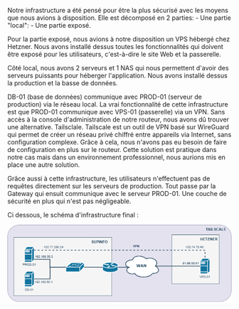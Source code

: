 Notre infrastructure a été pensé pour être la plus sécurisé avec les moyens que nous avions à disposition.
Elle est décomposé en 2 parties:
    - Une partie "local":
    - Une partie exposé.

Pour la partie exposé, nous avions à notre disposition un VPS hébergé chez Hetzner. Nous avons installé dessus toutes les fonctionnalités qui doivent être exposé pour les utilisateurs, c'est-à-dire le site Web et la passerelle.

Côté local, nous avons 2 serveurs et 1 NAS qui nous permettent d'avoir des serveurs puissants pour héberger l'application. Nous avons installé dessus la production et la basse de données.

DB-01 (base de données) communique avec PROD-01 (serveur de production) via le réseau local.
La vrai fonctionnalité de cette infrastructure est que PROD-01 communique avec VPS-01 (passerelle) via un VPN.
Sans accès à la console d'administration de notre routeur, nous avons dû trouver une alternative. Tailsclale.
Tailscale est un outil de VPN basé sur WireGuard qui permet de créer un réseau privé chiffré entre appareils via Internet, sans configuration complexe.
Grâce à cela, nous n'avons pas eu besoin de faire de configuration en plus sur le routeur. Cette solution est pratique dans notre cas mais dans un environnement professionnel, nous aurions mis en place une autre solution.

Grâce aussi à cette infrastructure, les utilisateurs n'effectuent pas de requêtes directement sur les serveurs de production. Tout passe par la Gateway qui ensuit communique avec le serveur PROD-01.
Une couche de sécurité en plus qui n'est pas négligeable.

Ci dessous, le schéma d'infrastructure final :

![infra_4proj.png](./docs/img/infra_4proj.png)
